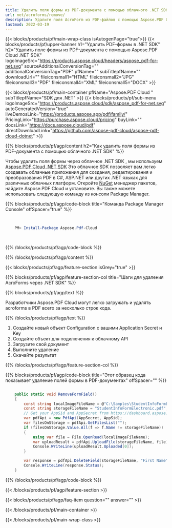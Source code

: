```yaml
---
title: Удалить поля формы из PDF-документа с помощью облачного .NET SDK
url: net/acroforms/remove/
description: Удалите поля AcroForm из PDF-файлов с помощью Aspose.PDF Cloud SDK для .NET. Очистите интерактивные формы программно.
lastmod: 2022-03-19
---
```


{{< blocks/products/pf/main-wrap-class isAutogenPage="true">}}
{{< blocks/products/pf/upper-banner h1="Удалить PDF-формы в .NET SDK" h2="Удалить поле формы из PDF-документа с помощью Aspose.PDF Cloud .NET SDK" logoImageSrc="https://products.aspose.cloud/headers/aspose_pdf-for-net.svg" sourceAdditionalConversionTag="" additionalConversionTag="PDF" pfName="" subTitlepfName="" downloadUrl="" fileiconsmall1="HTML" fileiconsmall2="JPG" fileiconsmall3="PDF" fileiconsmall4="XML" fileiconsmall5="DOCX" >}}

{{< blocks/products/pf/main-container pfName="Aspose.PDF Cloud " subTitlepfName="SDK для .NET" >}}
{{< blocks/products/pf/sub-menu logoImageSrc="https://products.aspose.cloud/sdk/aspose_pdf-for-net.svg"
autoGeneratedVersion="true"
liveDemosLink="https://products.aspose.app/pdf/family/" PricingLink="https://purchase.aspose.cloud/pricing" buyLink="" docsLink="https://docs.aspose.cloud/pdf"  directDownloadLink="https://github.com/aspose-pdf-cloud/aspose-pdf-cloud-dotnet" >}}

{{% blocks/products/pf/agp/content h2="Как удалить поля формы из PDF-документа с помощью облачного .NET SDK" %}}

Чтобы удалить поля формы через облачное .NET SDK , мы используем
[Aspose.PDF Cloud .NET SDK](https://products.aspose.cloud/pdf/net/)
Это облачное SDK позволяет вам легко создавать облачные приложения для создания, редактирования и преобразования PDF в C#, ASP.NET или других .NET языках для различных облачных платформ. Откройте
[NuGet](https://www.nuget.org/packages/Aspose.Pdf-Cloud)
менеджер пакетов, найдите
Aspose.PDF Cloud
и установите. Вы также можете использовать следующую команду из консоли Package Manager.

{{% blocks/products/pf/agp/code-block title="Команда Package Manager Console" offSpacer="true" %}}

```powershell

     
    PM> Install-Package Aspose.Pdf-Cloud
     
     

```

{{% /blocks/products/pf/agp/code-block %}}

{{% /blocks/products/pf/agp/content %}}

{{< blocks/products/pf/agp/feature-section isGrey="true" >}}

{{% blocks/products/pf/agp/feature-section-col title="Шаги для удаления AcroForms через .NET SDK" %}}

{{% blocks/products/pf/agp/text %}}

Разработчики Aspose.PDF Cloud могут легко загружать и удалять acroforms в PDF всего за несколько строк кода.

{{% /blocks/products/pf/agp/text %}}

1. Создайте новый объект Configuration с вашими Application Secret и Key
1. Создайте объект для подключения к облачному API
1. Загрузите свой документ
1. Выполните удаление
1. Скачайте результат

{{% /blocks/products/pf/agp/feature-section-col %}}



{{% blocks/products/pf/agp/code-block title="Этот образец кода показывает удаление полей формы в PDF-документах" offSpacer="" %}}

```cs

    public static void RemoveFormField()
    {
        const string localImageFileName = @"C:\Samples\StudentInfoFormElectronic.pdf";
        const string storageFileName = "StudentInfoFormElectronic.pdf";
        // Get your AppSid and AppSecret from https://dashboard.aspose.cloud (free registration required).            
        var pdfApi = new PdfApi(AppSecret, AppSid);
        var filesOnStorage = pdfApi.GetFilesList("");
        if (filesOnStorage.Value.All(f => f.Name != storageFileName))
        {
            using var file = File.OpenRead(localImageFileName);
            var uploadResult = pdfApi.UploadFile(storageFileName, file);
            Console.WriteLine(uploadResult.Uploaded[0]);
        }

        var response = pdfApi.DeleteField(storageFileName, "First Name");
        Console.WriteLine(response.Status);
    }
```

{{% /blocks/products/pf/agp/code-block %}}

{{< /blocks/products/pf/agp/feature-section >}}

{{< blocks/products/pf/agp/faq-item question="" answer="" >}}

{{< /blocks/products/pf/main-container >}}

{{< /blocks/products/pf/main-wrap-class >}}

